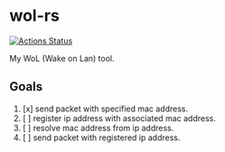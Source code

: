 # wol-rs

[![Actions Status](https://github.com/ekuinox/wol-rs/workflows/build/badge.svg)](https://github.com/ekuinox/wol-rs/actions)

My WoL (Wake on Lan) tool.

## Goals

1. [x] send packet with specified mac address.
2. [ ] register ip address with associated mac address.
3. [ ] resolve mac address from ip address.
4. [ ] send packet with registered ip address.
